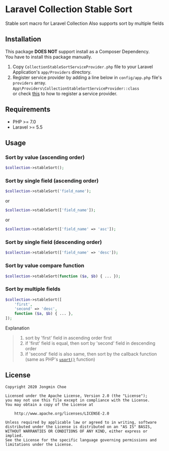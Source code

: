 # Laravel Collection Stable Sort
Stable sort macro for Laravel Collection
Also supports sort by multiple fields

## Installation
This package **DOES NOT** support install as a Composer Dependency.  
You have to install this package manually.

1. Copy `CollectionStableSortServiceProvider.php` file to your Laravel Application's `app/Providers` directory.
2. Register service provider by adding a line below in `config/app.php` file's `providers` array.
  `App\Providers\CollectionStableSortServiceProvider::class`  
  or check [this](https://laravel.com/docs/6.x/providers#registering-providers) to how to register a service provider.

## Requirements
* PHP >= 7.0  
* Laravel >= 5.5

## Usage
### Sort by value (ascending order)
```php
$collection->stableSort();
```

### Sort by single field (ascending order)
```php
$collection->stableSort('field_name');
```
or
```php
$collection->stableSort(['field_name']);
```
or
```php
$collection->stableSort(['field_name' => 'asc']);
```

### Sort by single field (descending order)
```php
$collection->stableSort(['field_name' => 'desc']);
```

### Sort by value compare function
```php
$collection->stableSort(function ($a, $b) { ... });
```

### Sort by multiple fields
```php
$collection->stableSort([
    'first',
    'second' => 'desc',
    function ($a, $b) { ... },
]);
```
Explanation
> 1. sort by 'first' field in ascending order first  
> 2. if 'first' field is equal, then sort by 'second' field in descending order  
> 3. if 'second' field is also same, then sort by the callback function (same as PHP's [`usort()`](https://www.php.net/manual/en/function.usort.php) function)

## License
```
Copyright 2020 Jongmin Choe

Licensed under the Apache License, Version 2.0 (the "License");
you may not use this file except in compliance with the License.
You may obtain a copy of the License at

    http://www.apache.org/licenses/LICENSE-2.0

Unless required by applicable law or agreed to in writing, software
distributed under the License is distributed on an "AS IS" BASIS,
WITHOUT WARRANTIES OR CONDITIONS OF ANY KIND, either express or implied.
See the License for the specific language governing permissions and
limitations under the License.
```
